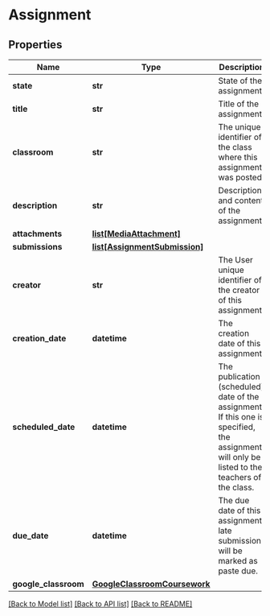 # Assignment

## Properties
Name | Type | Description | Notes
------------ | ------------- | ------------- | -------------
**state** | **str** | State of the assignment | [optional] 
**title** | **str** | Title of the assignment | [optional] 
**classroom** | **str** | The unique identifier of the class where this assignment was posted | [optional] 
**description** | **str** | Description and content of the assignment | [optional] 
**attachments** | [**list[MediaAttachment]**](MediaAttachment.md) |  | [optional] 
**submissions** | [**list[AssignmentSubmission]**](AssignmentSubmission.md) |  | [optional] 
**creator** | **str** | The User unique identifier of the creator of this assignment  | [optional] 
**creation_date** | **datetime** | The creation date of this assignment | [optional] 
**scheduled_date** | **datetime** | The publication (scheduled) date of the assignment. If this one is specified, the assignment will only be listed to the teachers of the class.  | [optional] 
**due_date** | **datetime** | The due date of this assignment, late submissions will be marked as paste due.  | [optional] 
**google_classroom** | [**GoogleClassroomCoursework**](GoogleClassroomCoursework.md) |  | [optional] 

[[Back to Model list]](../README.md#documentation-for-models) [[Back to API list]](../README.md#documentation-for-api-endpoints) [[Back to README]](../README.md)


